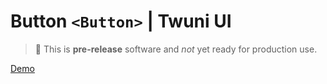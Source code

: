 # Button `<Button>` | Twuni UI

> 🚧 This is **pre-release** software and _not_ yet ready for production use.

[Demo][demo]

[demo]: https://ui.twuni.dev/
